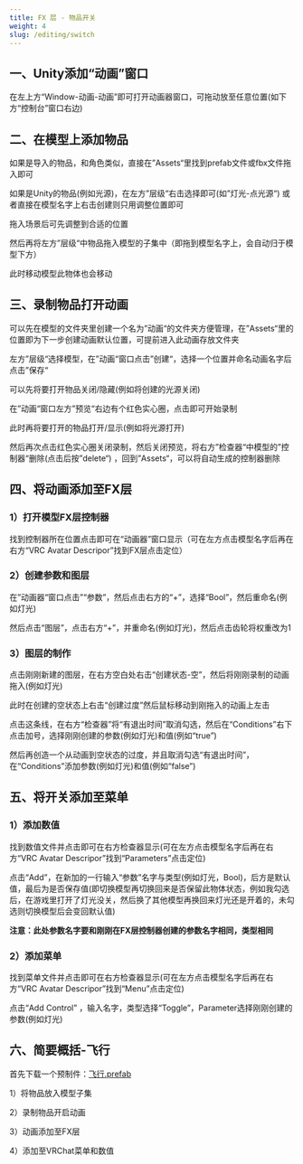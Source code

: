 ```yaml
---
title: FX 层 - 物品开关
weight: 4
slug: /editing/switch
---
```


## 一、Unity添加“动画”窗口

在左上方“Window-动画-动画”即可打开动画器窗口，可拖动放至任意位置(如下方“控制台”窗口右边)

## 二、在模型上添加物品

如果是导入的物品，和角色类似，直接在”Assets“里找到prefab文件或fbx文件拖入即可

如果是Unity的物品(例如光源)，在左方”层级“右击选择即可(如”灯光-点光源“)
或者直接在模型名字上右击创建则只用调整位置即可

拖入场景后可先调整到合适的位置

然后再将左方”层级“中物品拖入模型的子集中（即拖到模型名字上，会自动归于模型下方）

此时移动模型此物体也会移动

## 三、录制物品打开动画

可以先在模型的文件夹里创建一个名为”动画“的文件夹方便管理，在”Assets“里的位置即为下一步创建动画默认位置，可提前进入此动画存放文件夹

左方”层级“选择模型，在”动画“窗口点击”创建“，选择一个位置并命名动画名字后点击”保存“

可以先将要打开物品关闭/隐藏(例如将创建的光源关闭)

在”动画“窗口左方”预览“右边有个红色实心圈，点击即可开始录制

此时再将要打开的物品打开/显示(例如将光源打开)

然后再次点击红色实心圈关闭录制，然后关闭预览，将右方”检查器“中模型的”控制器“删除(点击后按”delete“) ，回到”Assets“，可以将自动生成的控制器删除

## 四、将动画添加至FX层

### 1）打开模型FX层控制器

找到控制器所在位置点击即可在“动画器”窗口显示（可在左方点击模型名字后再在右方“VRC Avatar Descripor”找到FX层点击定位）

### 2）创建参数和图层

在”动画器“窗口点击”“参数”，然后点击右方的“+”，选择“Bool”，然后重命名(例如灯光)

然后点击“图层”，点击右方“+”，并重命名(例如灯光)，然后点击齿轮将权重改为1

### 3）图层的制作

点击刚刚新建的图层，在右方空白处右击“创建状态-空”，然后将刚刚录制的动画拖入(例如灯光)

此时在创建的空状态上右击“创建过度”然后鼠标移动到刚拖入的动画上左击

点击这条线，在右方“检查器”将“有退出时间”取消勾选，然后在“Conditions”右下点击加号，选择刚刚创建的参数(例如灯光)和值(例如“true”)

然后再创造一个从动画到空状态的过度，并且取消勾选“有退出时间”，在“Conditions”添加参数(例如灯光)和值(例如“false”)

## 五、将开关添加至菜单

### 1）添加数值

找到数值文件并点击即可在右方检查器显示(可在左方点击模型名字后再在右方“VRC Avatar Descripor”找到“Parameters”点击定位)

点击“Add”，在新加的一行输入“参数”名字与类型(例如灯光，Bool)，后方是默认值，最后为是否保存值(即切换模型再切换回来是否保留此物体状态，例如我勾选后，在游戏里打开了灯光没关，然后换了其他模型再换回来灯光还是开着的，未勾选则切换模型后会变回默认值)

**注意：此处参数名字要和刚刚在FX层控制器创建的参数名字相同，类型相同**

### 2）添加菜单

找到菜单文件并点击即可在右方检查器显示(可在左方点击模型名字后再在右方“VRC Avatar Descripor”找到“Menu”点击定位)

点击“Add Control” ，输入名字，类型选择“Toggle”，Parameter选择刚刚创建的参数(例如灯光)

## 六、简要概括-飞行

首先下载一个预制件：[飞行.prefab](https://raw.githubusercontent.com/yexca-VRChat/yexca-VRChat.github.io/main/file/飞行.zip)

1）将物品放入模型子集

2）录制物品开启动画

3）动画添加至FX层

4）添加至VRChat菜单和数值